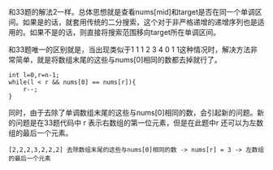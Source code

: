和33题的解法2一样。总体思想就是查看nums[mid]和target是否在同一个单调区间。如果是的话，就套用传统的二分搜索，这个对于非严格递增的递增序列也是适用的。如果不是的话，则直接将搜索范围移向target所在单调区间。

和33题唯一的区别就是，当出现类似于1 1 1 2 3 4 0 1 1这种情况时，解决方法非常简单，就是将数组末尾的这些与nums[0]相同的数都去掉就行了。
```
int l=0,r=n-1;
while(l < r && nums[0] == nums[r]){
    r--;
}
```
同时，由于去除了单调数组末尾的这些与nums[0]相同的数，会引起新的问题。新的问题是在33题代码中 r 表示右数组的第一位元素，但是在此题中r 还可以为左数组的最后一个元素。
```
[2,2,2,3,2,2,2] 去除数组末尾的这些与nums[0]相同的数 -> nums[r] = 3 -> 左数组的最后一个元素
```
